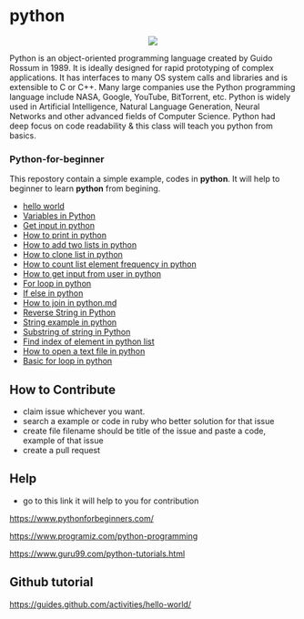 # python

<p align="center">
  <img src="https://www.bytelion.com/wp-content/uploads/2015/12/pythonlogo.jpg"/>
</p>


Python is an object-oriented programming language created by Guido Rossum in 1989. It is ideally designed for rapid prototyping of complex applications. It has interfaces to many OS system calls and libraries and is extensible to C or C++. Many large companies use the Python programming language include NASA, Google, YouTube, BitTorrent, etc.
Python is widely used in Artificial Intelligence, Natural Language Generation, Neural Networks and other advanced fields of Computer Science. Python had deep focus on code readability & this class will teach you python from basics.


### Python-for-beginner
This repostory contain a simple example, codes in <strong>python</strong>. It will help to beginner to learn <strong>python</strong> from begining.


- [hello world](https://github.com/avsingh999/Python-for-beginner/blob/master/Hello%20World)
- [Variables in Python](https://github.com/avsingh999/Python-for-beginner/blob/master/variables_in_python.md)
- [Get input in python](https://github.com/avsingh999/Python-for-beginner/blob/master/How%20to%20get%20input%20from%20user%20in%20python.md)
- [How to print in python](https://github.com/avsingh999/Python-for-beginner/blob/master/How%20to%20print%20in%20python.md)
- [How to add two lists in python](https://github.com/avsingh999/Python-for-beginner/blob/master/How%20to%20add%20two%20lists%20in%20python.md)
- [How to clone list in python](https://github.com/avsingh999/Python-for-beginner/blob/master/How%20to%20clone%20list%20in%20python.md)
- [How to count list element frequency in python](https://github.com/avsingh999/Python-for-beginner/blob/master/How%20to%20count%20list%20element%20frequency%20in%20python.md)
- [How to get input from user in python](https://github.com/avsingh999/Python-for-beginner/blob/master/How%20to%20get%20input%20from%20user%20in%20python.md)
- [For loop in python](https://github.com/mayankw/Python-for-beginner/blob/master/For%20loop%20in%20python.md)
- [If else in python](https://github.com/avsingh999/Python-for-beginner/blob/master/if-else_python.md)
- [How to join in python.md](https://github.com/avsingh999/Python-for-beginner/blob/master/How%20to%20join%20in%20python.md)
- [Reverse String in Python](https://github.com/avsingh999/Python-for-beginner/blob/master/How%20to%20reverse%20a%20string%20in%20python.md)
- [String example in python](https://github.com/avsingh999/Python-for-beginner/blob/master/String%20example%20in%20python.md)
- [Substring of string in Python](https://github.com/avsingh999/Python-for-beginner/blob/master/Substring%20of%20string%20in%20python.md)
- [Find index of element in python list](https://github.com/avsingh999/Python-for-beginner/blob/master/find%20index%20of%20element%20in%20python%20list.md)
- [How to open a text file in python](https://github.com/avsingh999/Python-for-beginner/blob/master/how%20to%20open%20a%20text%20file%20in%20python.md)
- [Basic for loop in python](https://github.com/avsingh999/Python-for-beginner/blob/master/Basic_forloop_application.md)


## How to Contribute

- claim issue whichever you want.
- search a example or code in ruby who better solution for that issue
- create file filename should be title of the issue and paste a code, example of that issue
- create a pull request

## Help
- go to this link it will help to you for contribution

https://www.pythonforbeginners.com/

https://www.programiz.com/python-programming

https://www.guru99.com/python-tutorials.html

## Github tutorial

https://guides.github.com/activities/hello-world/
